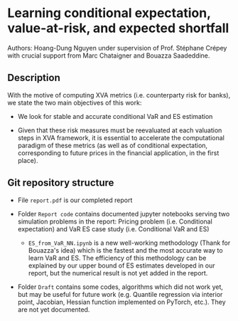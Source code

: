# Learning conditional expectation, value-at-risk, and expected shortfall
Authors: Hoang-Dung Nguyen under supervision of Prof. Stéphane Crépey with crucial support from Marc Chataigner and Bouazza Saadeddine.

## Description
With the motive of computing XVA metrics (i.e. counterparty risk for banks), we state the two main objectives of this work: 
- We look for stable and accurate conditional VaR and ES estimation

- Given that these risk measures must be reevaluated at each valuation steps in XVA framework, it is essential to accelerate the computational paradigm of these metrics (as well as of conditional expectation, corresponding to future prices in the financial application, in the first place).


## Git repository structure
- File `report.pdf` is our completed report

- Folder `Report code` contains documented jupyter notebooks serving two simulation problems in the report: Pricing problem (i.e. Conditional expectation) and VaR ES case study (i.e. Conditional VaR and ES)
	- `ES_from_VaR_NN.ipynb` is a new well-working methodology (Thank for Bouazza's idea) which is the fastest and the most accurate way to learn VaR and ES. The efficiency of this methodology can be explained by our upper bound of ES estimates developed in our report, but the numerical result is not yet added in the report.

- Folder `Draft` contains some codes, algorithms which did not work yet, but may be useful for future work (e.g. Quantile regression via interior point, Jacobian, Hessian function implemented on PyTorch, etc.). They are not yet documented.